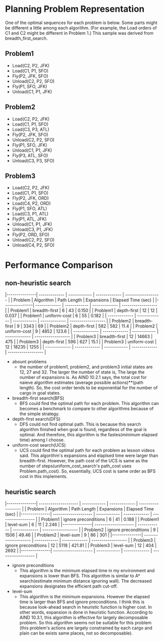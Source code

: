# Planning Problem Representation

One of the optimal sequences for each problem is below.
Some parts might be different a little among each algorithm.
(For example, the Load orders of C1 and C2 might be different in Problem 1.)
This sample was derived from breadth_first_search.

## Problem1
* Load(C2, P2, JFK)
* Load(C1, P1, SFO)
* Fly(P2, JFK, SFO)
* Unload(C2, P2, SFO)
* Fly(P1, SFO, JFK)
* Unload(C1, P1, JFK)


## Problem2
* Load(C2, P2, JFK)
* Load(C1, P1, SFO)
* Load(C3, P3, ATL)
* Fly(P2, JFK, SFO)
* Unload(C2, P2, SFO)
* Fly(P1, SFO, JFK)
* Unload(C1, P1, JFK)
* Fly(P3, ATL, SFO)
* Unload(C3, P3, SFO)

## Problem3
* Load(C2, P2, JFK)
* Load(C1, P1, SFO)
* Fly(P2, JFK, ORD)
* Load(C4, P2, ORD)
* Fly(P1, SFO, ATL)
* Load(C3, P1, ATL)
* Fly(P1, ATL, JFK)
* Unload(C1, P1, JFK)
* Unload(C3, P1, JFK)
* Fly(P2, ORD, SFO)
* Unload(C2, P2, SFO)
* Unload(C4, P2, SFO)

# Performance Comparison
## non-heuristic search

|---------------| ------------- | ------------ | -------------  | ------------------ |
| Problem       | Algorithm     | Path Length  |  Expansions    | Elapsed Time (sec) |
|---------------| ------------- | ------------ | -------------  | ------------------ |
| Problem1      | breadth-first | 6            | 43             | 0.150              |
| Problem1      | depth-first   | 12           | 12             | 0.037              |
| Problem1      | uniform-cost  | 6            | 55             | 0.182              |
| ------------- | ------------- | ------------ | -------------  | ------------------ |
| Problem2      | breadth-first | 9            | 3343           | 69                 |
| Problem2      | depth-first   | 582          | 582            | 11.4               |
| Problem2      | uniform-cost  | 9            | 4852           | 123.6              |
| ------------- | ------------- | ------------ | -------------  | ------------------ |
| Problem3      | breadth-first | 12           | 14663          | 475                |
| Problem3      | depth-first   | 596          | 627            | 15.1               |
| Problem3      | uniform-cost  | 12           | 18235          | 1255               |
| ------------- | ------------- | ------------ | -------------  | ------------------ |

* abount problems
  * the number of problem1, problem2, and problem3 initial states are 12, 27 and 32. The larger the number of state is, The large the number of expansions is. As AIND 10.2.1 says, the total cost for naieve algorithm estimates (average possible actions)**(path length). So, the cost order tends to be exponential for the number of cargo in goal states.
* breadth-first search(BFS)
  * BFS could find the optimal path for each problem. This algorithm can becomes a benchmark to compare to other algorithms because of the simple strategy.
* depth-first search(DFS)
  * DFS could not find optimal path. This is because this search algorithm finished when goal is found, regardless of the goal is optimal. And therefore, this algorithm is the fastes(minimum elapsed time) among I choose.
* uniform-cost search(UCS)
  * UCS could find the optimal path for each problem as lesson videos said. This algorithm's expansions and elaplsed time were larger than breadth-first. However, the path cost of the UCS is same as the number of steps(uniform_cost_search's path_cost uses Problem.path_cost). So, essentially, UCS cost is same order as BFS cost in this implements.

  

## heuristic search

|---------------| -------------------- | ------------ | -------------  | ------------------ |
| Problem       | Algorithm            | Path Length  |  Expansions    | Elapsed Time (sec) |
|---------------| -------------------- | ------------ | -------------  | ------------------ |
| Problem1      | ignore preconditions | 6            | 41             | 0.188              |
| Problem1      | level-sum            | 6            | 11             | 2.246              |
|---------------| -------------------- | ------------ | -------------  | ------------------ |
| Problem2      | ignore preconditions | 9            | 1506           | 49.46              |
| Problem2      | level-sum            | 9            | 86             | 301                |
|---------------| -------------------- | ------------ | -------------  | ------------------ |
| Problem3      | ignore preconditions | 12           | 5118           | 421.81             |
| Problem3      | level-sum            | 12           | 404            | 2692               |
|---------------| -------------------- | ------------ | -------------  | ------------------ |

* ignore preconditions
  * This algorithm is the minimum elapsed time in my environment and expansions is lower than BFS.
   This algorithm is similar to A* search(estimate minimum distance ignoring wall).
    The decreased expansions designates the efficient path cut-off.
* level-sum
  * This algorithm is the minimum expansions.
   However the elapsed time is larger than BFS and ignore preconditions.
   I think this is because look-ahead search in heuristic function is higher cost.
   In other words, expansion is done in heuristic function. According to AIND 10.3.1, this algorithm is effective for largely decomposable problem.
    So this algorithm seems not be suitable for this problem (this problem's actions are largely constrained by each cargo and plain can be exists same places, not so decomposable).



